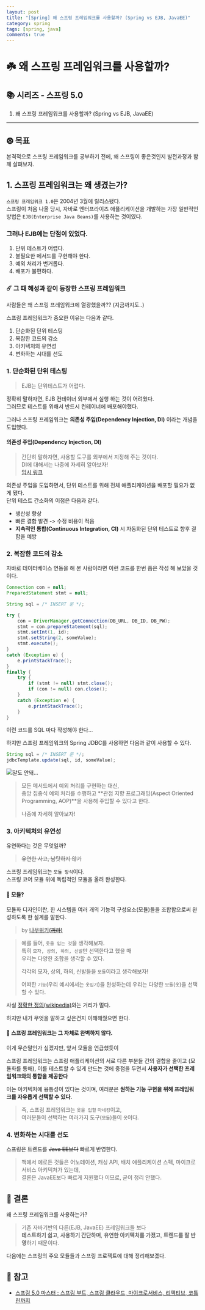 ```yaml
---
layout: post
title: "[Spring] 왜 스프링 프레임워크를 사용할까? (Spring vs EJB, JavaEE)"
category: spring
tags: [spring, java]
comments: true
---
```

# ☘️ 왜 스프링 프레임워크를 사용할까?

## 📚 시리즈 - 스프링 5.0
1. 왜 스프링 프레임워크를 사용할까? (Spring vs EJB, JavaEE)

----

## ⚽︎ 목표
본격적으로 스프링 프레임워크를 공부하기 전에, 왜 스프링이 좋은것인지 발전과정과 함께 살펴보자.

## 1. 스프링 프레임워크는 왜 생겼는가?
`스프링 프레임워크 1.0`은 2004년 3월에 릴리스됐다.  
스프링이 처음 나올 당시, 자바로 엔터프라이즈 애플리케이션을 개발하는 가장 일반적인 방법은 `EJB(Enterprise Java Beans)`를 사용하는 것이였다.  

### 그러나 EJB에는 단점이 있었다.
1. 단위 테스트가 어렵다.
2. 불필요한 메서드를 구현해야 한다.
3. 예외 처리가 번거롭다.
4. 배포가 불편하다.

### ☄️ 그 때 혜성과 같이 등장한 스프링 프레임워크
사람들은 왜 스프링 프레임워크에 열광했을까?? (지금까지도..)  

스프링 프레임워크가 중요한 이유는 다음과 같다.  
1. 단순화된 단위 테스팅
2. 복잡한 코드의 감소
3. 아키텍처의 유연성
4. 변화하는 시대를 선도

### 1. 단순화된 단위 테스팅  
> EJB는 단위테스트가 어렵다.

정확히 말하자면, EJB 컨테이너 외부에서 실행 하는 것이 어려웠다.  
그러므로 테스트를 위해서 반드시 컨테이너에 배포해야했다.  

그러나 스프링 프레임워크는 **의존성 주입(Dependency Injection, DI)** 이라는 개념을 도입했다.

#### 의존성 주입(Dependency Injection, DI)
> 간단히 말하자면, 사용할 도구를 외부에서 지정해 주는 것이다.  
> DI에 대해서는 나중에 자세히 알아보자!  
> [임시 링크](https://ko.wikipedia.org/wiki/%EC%9D%98%EC%A1%B4%EC%84%B1_%EC%A3%BC%EC%9E%85)

의존성 주입을 도입하면서, 단위 테스트를 위해 전체 애플리케이션을 배포할 필요가 없게 됐다.  
단위 테스트 간소화의 이점은 다음과 같다.
- 생산성 향상  
- 빠른 결함 발견 -> 수정 비용이 적음
- **지속적인 통합(Continuous Integration, CI)** 시 자동화된 단위 테스트로 향후 결함을 예방

### 2. 복잡한 코드의 감소
자바로 데이터베이스 연동을 해 본 사람이라면 이런 코드를 한번 쯤은 작성 해 보았을 것이다.

```java
Connection con = null;
PreparedStatement stmt = null;

String sql = /* INSERT 문 */;

try {
    con = DriverManager.getConnection(DB_URL, DB_ID, DB_PW);
    stmt = con.prepareStatement(sql);
    stmt.setInt(1, id);
    stmt.setString(2, someValue);
    stmt.execute();
}
catch (Exception e) {
    e.printStackTrace();
}
finally {
    try {
        if (stmt != null) stmt.close();
        if (con != null) con.close();
    }
    catch (Exception e) {
        e.printStackTrace();
    }
}
```

이런 코드를 SQL 마다 작성해야 한다...

하지만 스프링 프레임워크의 Spring JDBC를 사용하면 다음과 같이 사용할 수 있다.

```java
String sql = /* INSERT 문 */;
jdbcTemplate.update(sql, id, someValue);
```

![말도 안돼...](https://media.giphy.com/media/CH0fzClj8QCDS/giphy.gif)

> 모든 메서드에서 예외 처리를 구현하는 대신,  
> 중앙 집중식 예외 처리를 수행하고 **관점 지향 프로그래밍(Aspect Oriented Programming, AOP)**을 사용해 주입할 수 있다고 한다.
>   
> 나중에 자세히 알아보자!


### 3. 아키텍처의 유연성

유연하다는 것은 무엇일까?  

> ~~유연한 사고, 남탓하지 않기~~

스프링 프레임워크는 `모듈 방식`이다.  
스프링 코어 모듈 위에 독립적인 모듈을 올려 완성한다.  

#### 🧐 모듈?
모듈화 디자인이란, 한 시스템을 여러 개의 기능적 구성요소(모듈)들을 조합함으로써 완성하도록 한 설계를 말한다.

> by [나무위키(~~꺼라~~)](https://namu.wiki/w/%EB%AA%A8%EB%93%88#s-1)

> 예를 들어, `옷을 입는 것`을 생각해보자.  
> 특히 `모자, 상의, 하의, 신발`만 선택한다고 했을 때  
> 우리는 다양한 조합을 생각할 수 있다.  
>  
> 각각의 모자, 상의, 하의, 신발들을 `모듈`이라고 생각해보자!  
>  
> 어떠한 `기능`(우리 예시에서는 `옷입기`)을 완성하는데 우리는 다양한 `모듈`(`옷`)을 선택할 수 있다.

사실 [정확한 정의(wikipedia)](https://ko.wikipedia.org/wiki/%EB%AA%A8%EB%93%88_(%ED%94%84%EB%A1%9C%EA%B7%B8%EB%9E%98%EB%B0%8D))와는 거리가 멀다.  

하지만 내가 무엇을 말하고 싶은건지 이해해줬으면 한다.

#### 🤔 스프링 프레임워크는 그 자체로 완벽하지 않다.
이게 무슨말인가 싶겠지만, 앞서 모듈을 언급했듯이

스프링 프레임워크는 스프링 애플리케이션의 서로 다른 부분들 간의 결합을 줄이고 (모듈화를 통해), 이를 테스트할 수 있게 만드는 것에 중점을 두면서 **사용자가 선택한 프레임워크와의 통합을 제공한다**

이는 아키텍처에 융통성이 있다는 것이며, 여러분은 **원하는 기능 구현을 위해 프레임워크를 자유롭게 선택할 수 있다.**

> 즉, 스프링 프레임워크는 `옷을 입힐` `마네킹`이고,  
> 여러분들이 선택하는 여러가지 도구(`모듈`)들이 `옷`이다.

### 4. 변화하는 시대를 선도

스프링은 트렌드를 ~~Java EE보다~~ 빠르게 반영한다.
> 책에서 예로든 것들은 어노테이션, 캐싱 API, 배치 애플리케이션 스펙, 마이크로서비스 아키텍처가 있는데,  
> 결론은 JavaEE보다 빠르게 지원했다 이므로, 굳이 정리 안했다.

## 📕 결론
왜 스프링 프레임워크를 사용하는가?
> 기존 자바기반의 다른(EJB, JavaEE) 프레임워크들 보다  
> **테스트하기 쉽고**, **사용하기 간단하며**, **유연한 아키텍처를 가졌고**, **트렌드를 잘 반영**하기 때문이다.

다음에는 스프링의 주요 모듈들과 스프링 프로젝트에 대해 정리해보겠다.

## 🚀 참고
- [스프링 5.0 마스터 : 스프링 부트, 스프링 클라우드, 마이크로서비스, 리액티브, 코틀린까지](http://www.yes24.com/Product/Goods/62950195)